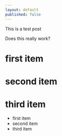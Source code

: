 ```yaml
---
layout: default
published: false
---
```

This is a test post

Does this really work?

# first item
# second item
# third item

* first item
* second item
* third item